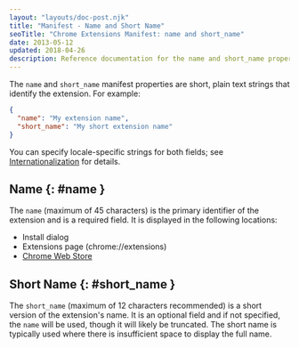 ```yaml
---
layout: "layouts/doc-post.njk"
title: "Manifest - Name and Short Name"
seoTitle: "Chrome Extensions Manifest: name and short_name"
date: 2013-05-12
updated: 2018-04-26
description: Reference documentation for the name and short_name properties of manifest.json.
---
```


The `name` and `short_name` manifest properties are short, plain text strings that identify the
extension. For example:

```json
{
  "name": "My extension name",
  "short_name": "My short extension name"
}
```

You can specify locale-specific strings for both fields; see [Internationalization][api-i18n]
for details.

## Name {: #name }

The `name` (maximum of 45 characters) is the primary identifier of the extension and is a required
field. It is displayed in the following locations:

- Install dialog
- Extensions page (chrome://extensions)
- [Chrome Web Store][cws]

## Short Name {: #short_name }

The `short_name` (maximum of 12 characters recommended) is a short version of the extension's name.
It is an optional field and if not specified, the `name` will be used, though it will likely be
truncated. The short name is typically used where there is insufficient space to display the full
name.

[api-i18n]: /docs/extensions/i18n
[cws]: https://chrome.google.com/webstore
